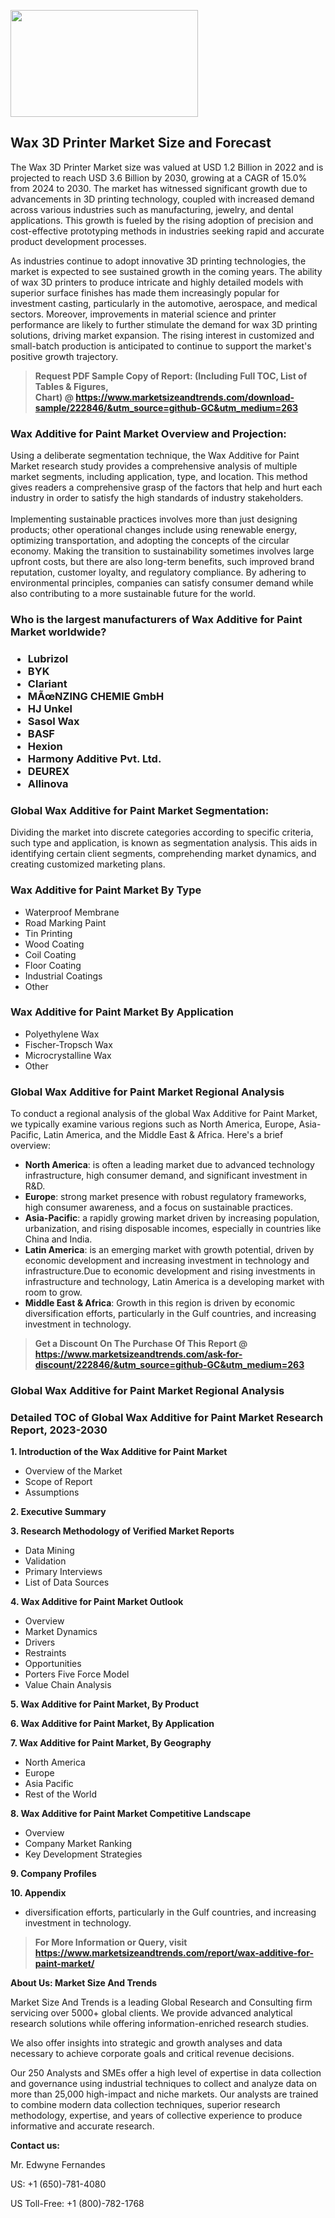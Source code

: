 <p><img class="alignnone size-medium wp-image-20088" src="https://ffe5etoiles.com/wp-content/uploads/2024/12/MST1-300x171.png" alt="" width="300" height="171" /></p><h2>Wax 3D Printer Market Size and Forecast</h2><p>The Wax 3D Printer Market size was valued at USD 1.2 Billion in 2022 and is projected to reach USD 3.6 Billion by 2030, growing at a CAGR of 15.0% from 2024 to 2030. The market has witnessed significant growth due to advancements in 3D printing technology, coupled with increased demand across various industries such as manufacturing, jewelry, and dental applications. This growth is fueled by the rising adoption of precision and cost-effective prototyping methods in industries seeking rapid and accurate product development processes.</p><p>As industries continue to adopt innovative 3D printing technologies, the market is expected to see sustained growth in the coming years. The ability of wax 3D printers to produce intricate and highly detailed models with superior surface finishes has made them increasingly popular for investment casting, particularly in the automotive, aerospace, and medical sectors. Moreover, improvements in material science and printer performance are likely to further stimulate the demand for wax 3D printing solutions, driving market expansion. The rising interest in customized and small-batch production is anticipated to continue to support the market's positive growth trajectory.</p></p><blockquote id="" class=""><strong>Request PDF Sample Copy of Report: (Including Full TOC, List of Tables &amp; Figures, Chart)&nbsp;@&nbsp;<strong><a href="https://www.marketsizeandtrends.com/download-sample/222846/&utm_source=github-GC&utm_medium=263" target="_blank">https://www.marketsizeandtrends.com/download-sample/222846/&utm_source=github-GC&utm_medium=263</a></strong></strong></blockquote><h3 id="" class="">Wax Additive for Paint Market&nbsp;Overview and Projection:</h3><p id="" class="">Using a deliberate segmentation technique, the Wax Additive for Paint Market research study provides a comprehensive analysis of multiple market segments, including application, type, and location. This method gives readers a comprehensive grasp of the factors that help and hurt each industry in order to satisfy the high standards of industry stakeholders. <br /> <br />Implementing sustainable practices involves more than just designing products; other operational changes include using renewable energy, optimizing transportation, and adopting the concepts of the circular economy. Making the transition to sustainability sometimes involves large upfront costs, but there are also long-term benefits, such improved brand reputation, customer loyalty, and regulatory compliance. By adhering to environmental principles, companies can satisfy consumer demand while also contributing to a more sustainable future for the world.</p><h3 id="" class="">Who is the largest manufacturers of&nbsp;Wax Additive for Paint Market worldwide?</h3><h3 class=""><p><ul><li>Lubrizol </li><li> BYK </li><li> Clariant </li><li> MÃœNZING CHEMIE GmbH </li><li> HJ Unkel </li><li> Sasol Wax </li><li> BASF </li><li> Hexion </li><li> Harmony Additive Pvt. Ltd. </li><li> DEUREX </li><li> Allinova</li></ul></p></h3><h3 id="" class="">Global&nbsp;Wax Additive for Paint Market Segmentation:</h3><p id="" class="">Dividing the market into discrete categories according to specific criteria, such type and application, is known as segmentation analysis. This aids in identifying certain client segments, comprehending market dynamics, and creating customized marketing plans.</p><h3 id="" class="">Wax Additive for Paint Market&nbsp;By Type</h3><p><p><ul><li>Waterproof Membrane</li><li> Road Marking Paint</li><li> Tin Printing</li><li> Wood Coating</li><li> Coil Coating</li><li> Floor Coating</li><li> Industrial Coatings</li><li> Other</p></li></ul></p></p><h3 id="" class="">Wax Additive for Paint Market&nbsp;By Application</h3><p class=""><p><ul><li>Polyethylene Wax</li><li> Fischer-Tropsch Wax</li><li> Microcrystalline Wax</li><li> Other</li></ul></p></p><h3 id="" class="">Global Wax Additive for Paint Market Regional Analysis</h3><p id="" class="">To conduct a regional analysis of the global Wax Additive for Paint Market, we typically examine various regions such as North America, Europe, Asia-Pacific, Latin America, and the Middle East &amp; Africa. Here's a brief overview:</p><ul><li><strong>North America</strong>: is often a leading market due to advanced technology infrastructure, high consumer demand, and significant investment in R&amp;D.</li><li><strong>Europe</strong>: strong market presence with robust regulatory frameworks, high consumer awareness, and a focus on sustainable practices.</li><li><strong>Asia-Pacific</strong>: a rapidly growing market driven by increasing population, urbanization, and rising disposable incomes, especially in countries like China and India.</li><li><strong>Latin America</strong>: is an emerging market with growth potential, driven by economic development and increasing investment in technology and infrastructure.Due to economic development and rising investments in infrastructure and technology, Latin America is a developing market with room to grow.</li><li><strong>Middle East &amp; Africa</strong>: Growth in this region is driven by economic diversification efforts, particularly in the Gulf countries, and increasing investment in technology.</li></ul><blockquote id="" class=""><strong>Get a Discount On The Purchase Of This Report @ <strong><a href="https://www.marketsizeandtrends.com/ask-for-discount/222846/&utm_source=github-GC&utm_medium=263" target="_blank">https://www.marketsizeandtrends.com/ask-for-discount/222846/&utm_source=github-GC&utm_medium=263</a></strong></strong></blockquote><h3 id="" class="">Global Wax Additive for Paint Market Regional Analysis</h3><h3 id="" class="">Detailed TOC of Global Wax Additive for Paint Market Research Report, 2023-2030</h3><p id="" class=""><strong>1. Introduction of the Wax Additive for Paint Market</strong></p><ul><li>Overview of the Market</li><li>Scope of Report</li><li>Assumptions</li></ul><p id="" class=""><strong>2. Executive Summary</strong></p><p id="" class=""><strong>3. Research Methodology of Verified Market Reports</strong></p><ul><li>Data Mining</li><li>Validation</li><li>Primary Interviews</li><li>List of Data Sources</li></ul><p id="" class=""><strong>4. Wax Additive for Paint Market Outlook</strong></p><ul><li>Overview</li><li>Market Dynamics</li><li>Drivers</li><li>Restraints</li><li>Opportunities</li><li>Porters Five Force Model</li><li>Value Chain Analysis</li></ul><p id="" class=""><strong>5. Wax Additive for Paint Market, By Product</strong></p><p id="" class=""><strong>6. Wax Additive for Paint Market, By Application</strong></p><p id="" class=""><strong>7. Wax Additive for Paint Market, By Geography</strong></p><ul><li>North America</li><li>Europe</li><li>Asia Pacific</li><li>Rest of the World</li></ul><p id="" class=""><strong>8. Wax Additive for Paint Market Competitive Landscape</strong></p><ul><li>Overview</li><li>Company Market Ranking</li><li>Key Development Strategies</li></ul><p id="" class=""><strong>9. Company Profiles</strong></p><p id="" class=""><strong>10. Appendix</strong></p><ul><li>diversification efforts, particularly in the Gulf countries, and increasing investment in technology.</li></ul><blockquote id="" class=""><strong>For More Information or Query, visit <strong><strong><a href="https://www.marketsizeandtrends.com/report/wax-additive-for-paint-market/" target="_blank">https://www.marketsizeandtrends.com/report/wax-additive-for-paint-market/</a></strong></strong></strong></blockquote><p id="" class=""><strong>About Us: Market Size And Trends</strong></p><p id="" class="">Market Size And Trends is a leading Global Research and Consulting firm servicing over 5000+ global clients. We provide advanced analytical research solutions while offering information-enriched research studies.</p><p id="" class="">We also offer insights into strategic and growth analyses and data necessary to achieve corporate goals and critical revenue decisions.</p><p id="" class="">Our 250 Analysts and SMEs offer a high level of expertise in data collection and governance using industrial techniques to collect and analyze data on more than 25,000 high-impact and niche markets. Our analysts are trained to combine modern data collection techniques, superior research methodology, expertise, and years of collective experience to produce informative and accurate research.</p><p id="" class=""><strong>Contact us:</strong></p><p id="" class="">Mr. Edwyne Fernandes</p><p id="" class="">US: +1 (650)-781-4080</p><p id="" class="">US Toll-Free: +1 (800)-782-1768</p>
